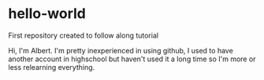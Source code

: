 # hello-world
First repository created to follow along tutorial

Hi, I'm Albert. 
I'm pretty inexperienced in using github, I used to have another account in highschool but haven't used it a long time so I'm more or less relearning everything. 

